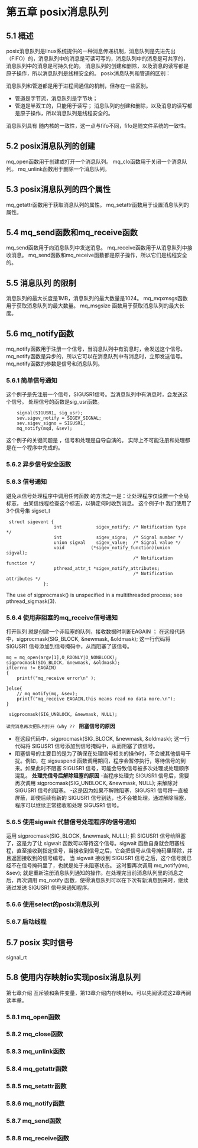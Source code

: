 # 第五章 posix消息队列 

## 5.1 概述
posix消息队列是linux系统提供的一种消息传递机制，消息队列是先进先出（FIFO）的，消息队列中的消息是可读可写的，消息队列中的消息是可共享的，消息队列中的消息是可持久化的。
消息队列的创建和删除，以及消息的读写都是原子操作，所以消息队列是线程安全的。
posix消息队列和管道的区别：
 
消息队列和管道都是用于进程间通信的机制，但存在一些区别。
- 管道是字节流，消息队列是字节块；
- 管道是半双工的，只能用于读写；
消息队列的创建和删除，以及消息的读写都是原子操作，所以消息队列是线程安全的。

消息队列具有 随内核的一致性，这一点与fifo不同，fifo是随文件系统的一致性。
## 5.2 posix消息队列的创建
mq_open函数用于创建或打开一个消息队列。
mq_clo函数用于关闭一个消息队列。
mq_unlink函数用于删除一个消息队列。

## 5.3 posix消息队列的四个属性
mq_getattr函数用于获取消息队列的属性。
mq_setattr函数用于设置消息队列的属性。

## 5.4 mq_send函数和mq_receive函数
mq_send函数用于向消息队列中发送消息。
mq_receive函数用于从消息队列中接收消息。
mq_send函数和mq_receive函数都是原子操作，所以它们是线程安全的。

## 5.5 消息队列 的限制
消息队列的最大长度是1MB，消息队列的最大数量是1024。
mq_mqxmsgs函数用于获取消息队列的最大数量。
mq_msgsize 函数用于获取消息队列的最大长度。

## 5.6 mq_notify函数
mq_notify函数用于注册一个信号，当消息队列中有消息时，会发送这个信号。
mq_notify函数是异步的，所以它可以在消息队列中有消息时，立即发送信号。
mq_notify函数的参数是信号和消息队列。

### 5.6.1 简单信号通知
这个例子是先注册一个信号，SIGUSR1信号。当消息队列中有消息时，会发送这个信号。
处理信号的函数是sig_usr函数。
```
    signal(SIGUSR1, sig_usr);
    sev.sigev_notify = SIGEV_SIGNAL;
    sev.sigev_signo = SIGUSR1;
    mq_notify(mqd, &sev);
```
这个例子的关键问题是 ，信号和处理是自导自演的。
实际上不可能注册和处理都是在一个程序中完成的。
 
### 5.6.2 异步信号安全函数
### 5.6.3 信号通知
避免从信号处理程序中调用任何函数 的方法之一是：让处理程序仅设置一个全局标志，
由某信线程检查这个标志，以确定何时收到消息。
这个例子中 我们使用了3个信号集 sigset_t 
```
 struct sigevent {
                  int             sigev_notify; /* Notification type */
                  int             sigev_signo;  /* Signal number */
                  union sigval    sigev_value;  /* Signal value */
                  void          (*sigev_notify_function)(union sigval);
                                                /* Notification function */
                  pthread_attr_t *sigev_notify_attributes;
                                                /* Notification attributes */
              };
```
The use of sigprocmask() is unspecified in a multithreaded process; see pthread_sigmask(3).

### 5.6.4 使用非阻塞的mq_receive信号通知
打开队列 就是创建一个非阻塞的队列，接收数据时判断EAGAIN ；
在这段代码中，sigprocmask(SIG_BLOCK, &newmask, &oldmask); 这一行代码将 SIGUSR1 信号添加到信号掩码中，从而阻塞了该信号。

```
mq = mq_open(argv[1],O_RDONLY|O_NONBLOCK);
sigprocmask(SIG_BLOCK, &newmask, &oldmask);
if(errno != EAGAIN)
{
    printf("mq_receive error\n" );

}else{
    // mq_notify(mq, &sev);
    printf("mq_receive EAGAIN,this means read no data more.\n");
}

 sigprocmask(SIG_UNBLOCK, &newmask, NULL);
```
`读完消息再次把队列打开（why ?? `
**阻塞信号的原因**
- 在这段代码中，sigprocmask(SIG_BLOCK, &newmask, &oldmask); 这一行代码将 SIGUSR1 信号添加到信号掩码中，从而阻塞了该信号。
- 阻塞信号的主要目的是为了确保在处理信号相关的操作时，不会被其他信号干扰。例如，在 sigsuspend 函数调用期间，程序会暂停执行，等待信号的到来。如果此时不阻塞 SIGUSR1 信号，可能会导致信号被多次处理或处理顺序混乱。
**处理完信号后解除阻塞的原因**
-当程序处理完 SIGUSR1 信号后，需要再次调用 sigprocmask(SIG_UNBLOCK, &newmask, NULL); 来解除对 SIGUSR1 信号的阻塞。
-这是因为如果不解除阻塞，SIGUSR1 信号将一直被屏蔽，即使后续有新的 SIGUSR1 信号到达，也不会被处理。通过解除阻塞，程序可以继续正常接收和处理 SIGUSR1 信号。

### 5.6.5 使用sigwait 代替信号处理程序的信号通知
运用 sigprocmask(SIG_BLOCK, &newmask, NULL); 把 SIGUSR1 信号给阻塞了，这是为了让 sigwait 函数可以等待这个信号。sigwait 函数自身就会阻塞线程，直至接收到指定信号，当接收到信号之后，它会把信号从信号掩码里移除，并且返回接收到的信号编号。
当 sigwait 接收到 SIGUSR1 信号之后，这个信号就已经不在信号掩码里了，也就是处于未阻塞状态。
这时要再次调用  mq_notify(mq, &sev); 就是重新注册消息队列通知的操作。在处理完当前消息队列里的消息之后，再次调用 mq_notify 函数，使得消息队列可以在下次有新消息到来时，继续通过发送 SIGUSR1 信号来通知程序。

### 5.6.6 使用select的posix消息队列 
### 5.6.7 启动线程 

## 5.7 posix 实时信号
signal_rt

## 5.8 使用内存映射io实现posix消息队列
第七章介绍 互斥锁和条件变量，第13章介绍内存映射io。可以先阅读过这2章再阅读本章。

### 5.8.1 mq_open函数
### 5.8.2 mq_close函数
### 5.8.3 mq_unlink函数
### 5.8.4 mq_getattr函数
### 5.8.5 mq_setattr函数
### 5.8.6 mq_notify函数
### 5.8.7 mq_send函数
### 5.8.8 mq_receive函数


